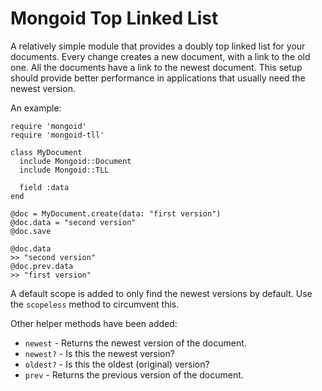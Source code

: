 Mongoid Top Linked List
=======================

A relatively simple module that provides a doubly top linked list for your
documents. Every change creates a new document, with a link to the old one.
All the documents have a link to the newest document. This setup should
provide better performance in applications that usually need the newest
version.

An example:

    require 'mongoid'
    require 'mongoid-tll'
    
    class MyDocument
      include Mongoid::Document
      include Mongoid::TLL
      
      field :data
    end
    
    @doc = MyDocument.create(data: "first version")
    @doc.data = "second version"
    @doc.save
    
    @doc.data
    >> "second version"
    @doc.prev.data
    >> "first version"

A default scope is added to only find the newest versions by default. Use
the `scopeless` method to circumvent this.

Other helper methods have been added:

* `newest` - Returns the newest version of the document.
* `newest?` - Is this the newest version?
* `oldest?` - Is this the oldest (original) version?
* `prev` - Returns the previous version of the document.

